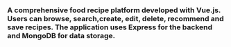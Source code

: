 ### A comprehensive food recipe platform developed with Vue.js. Users can browse, search,create, edit, delete, recommend and save recipes. The application uses Express for the backend and MongoDB for data storage.
